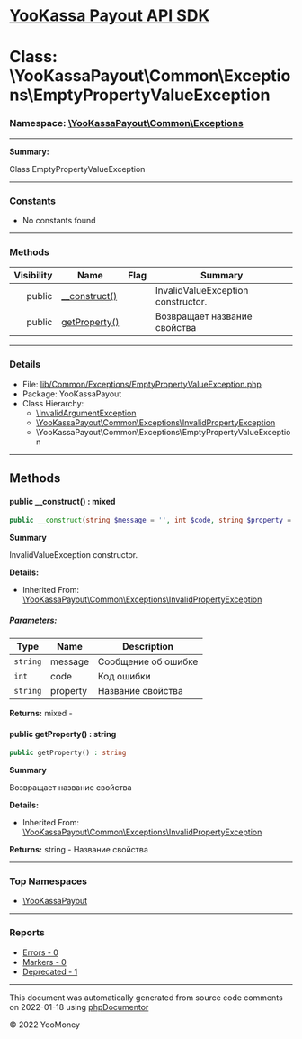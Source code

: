 # [YooKassa Payout API SDK](../home.md)

# Class: \YooKassaPayout\Common\Exceptions\EmptyPropertyValueException
### Namespace: [\YooKassaPayout\Common\Exceptions](../namespaces/yookassapayout-common-exceptions.md)
---
**Summary:**

Class EmptyPropertyValueException

---
### Constants
* No constants found
---
### Methods
| Visibility | Name | Flag | Summary |
| ----------:| ---- | ---- | ------- |
| public | [__construct()](../classes/YooKassaPayout-Common-Exceptions-InvalidPropertyException.md#method___construct) |  | InvalidValueException constructor. |
| public | [getProperty()](../classes/YooKassaPayout-Common-Exceptions-InvalidPropertyException.md#method_getProperty) |  | Возвращает название свойства |
---
### Details
* File: [lib/Common/Exceptions/EmptyPropertyValueException.php](../../lib/Common/Exceptions/EmptyPropertyValueException.php)
* Package: YooKassaPayout
* Class Hierarchy:  
  * [\InvalidArgumentException](\InvalidArgumentException)
  * [\YooKassaPayout\Common\Exceptions\InvalidPropertyException](../classes/YooKassaPayout-Common-Exceptions-InvalidPropertyException.md)
  * \YooKassaPayout\Common\Exceptions\EmptyPropertyValueException

---
## Methods
<a name="method___construct" class="anchor"></a>
#### public __construct() : mixed

```php
public __construct(string $message = '', int $code, string $property = '') : mixed
```

**Summary**

InvalidValueException constructor.

**Details:**
* Inherited From: [\YooKassaPayout\Common\Exceptions\InvalidPropertyException](../classes/YooKassaPayout-Common-Exceptions-InvalidPropertyException.md)
##### Parameters:
| Type | Name | Description |
| ---- | ---- | ----------- |
| <code lang="php">string</code> | message  | Сообщение об ошибке |
| <code lang="php">int</code> | code  | Код ошибки |
| <code lang="php">string</code> | property  | Название свойства |

**Returns:** mixed - 


<a name="method_getProperty" class="anchor"></a>
#### public getProperty() : string

```php
public getProperty() : string
```

**Summary**

Возвращает название свойства

**Details:**
* Inherited From: [\YooKassaPayout\Common\Exceptions\InvalidPropertyException](../classes/YooKassaPayout-Common-Exceptions-InvalidPropertyException.md)

**Returns:** string - Название свойства



---

### Top Namespaces

* [\YooKassaPayout](../namespaces/yookassapayout.md)

---

### Reports
* [Errors - 0](../reports/errors.md)
* [Markers - 0](../reports/markers.md)
* [Deprecated - 1](../reports/deprecated.md)

---

This document was automatically generated from source code comments on 2022-01-18 using [phpDocumentor](http://www.phpdoc.org/)

&copy; 2022 YooMoney